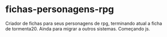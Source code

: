 # fichas-personagens-rpg
Criador de fichas para seus personagens de rpg, terminando atual a ficha de tormenta20. Ainda para migrar a outros sistemas.
Começando js.
